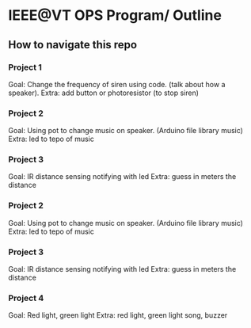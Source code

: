 # IEEE@VT OPS Program/ Outline

## How to navigate this repo

### Project 1
Goal: Change the frequency of siren using code.
(talk about how a speaker).
Extra: add button or photoresistor (to stop siren)

### Project 2
Goal: Using pot to change music on speaker. (Arduino file library music)
Extra: led to tepo of music

### Project 3
Goal: IR distance sensing notifying with led
Extra: guess in meters the distance

### Project 2
Goal: Using pot to change music on speaker. (Arduino file library music)
Extra: led to tepo of music

### Project 3
Goal: IR distance sensing notifying with led
Extra: guess in meters the distance

### Project 4
Goal: Red light, green light
Extra: red light, green light song, buzzer

